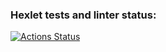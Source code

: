 ### Hexlet tests and linter status:
[![Actions Status](https://github.com/evdokimoww/frontend-project-lvl4/workflows/hexlet-check/badge.svg)](https://github.com/evdokimoww/frontend-project-lvl4/actions)